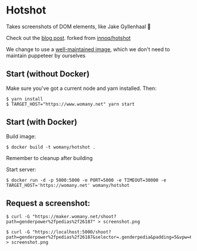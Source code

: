 # Hotshot

Takes screenshots of DOM elements, like Jake Gyllenhaal 📸

Check out the [blog post](https://www.innoq.com/en/blog/screenshot-dom-elements-puppeteer/).
forked from [innoq/hotshot](https://github.com/innoq/hotshot)

We change to use a [well-maintained image](https://hub.docker.com/r/alekzonder/puppeteer), which we don't need to maintain puppeteer by ourselves

## Start (without Docker)

Make sure you've got a current node and yarn installed. Then:

    $ yarn install
    $ TARGET_HOST="https://www.womany.net" yarn start

## Start (with Docker)

Build image:

    $ docker build -t womany/hotshot .
    
Remember to cleanup after building

Start server:

    $ docker run -d -p 5000:5000 -e PORT=5000 -e TIMEOUT=30000 -e TARGET_HOST='https://womany.net' womany/hotshot

## Request a screenshot:

    $ curl -G "https://maker.womany.net/shoot?path=genderpower%2fpedias%2f26187" > screenshot.png

    $ curl -G "https://localhost:5000/shoot?path=genderpower%2fpedias%2f26187&selector=.genderpedia&padding=5&vpw=645" > screenshot.png
